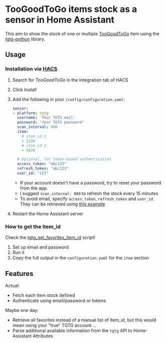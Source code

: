 # TooGoodToGo items stock as a sensor in Home Assistant

This aim to show the stock of one or multiple [TooGoodToGo](https://toogoodtogo.com/) item using the [tgtg-python](https://github.com/ahivert/tgtg-python) library.

## Usage

### Installation via [HACS](https://hacs.xyz/)

1. Search for *TooGoodToGo* in the Integration tab of HACS
1. Click *Install*
1. Add the following in your `/config/configuration.yaml`:

    ```yaml
    sensor:
    - platform: tgtg
      username: 'Your TGTG mail'
      password: 'Your TGTG password'
      scan_interval: 900
      item:
        # item_id 1
        - 1234
        # item_id 2
        - 5678

      # Optional, for token-based authentication
      access_token: "abc123"
      refresh_token: "abc123"
      user_id: "123"
    ```

    * If your account doesn't have a password, try to reset your password from the app.
    * I suggest `scan_interval: 900` to refresh the stock every 15 minutes
    * To avoid email, specify `access_token`, `refresh_token` and `user_id`. They can be retrieved using [this example](https://github.com/ahivert/tgtg-python#retrieve-tokens-to-avoid-login-email)

1. Restart the Home Assistant server

### How to get the item_id

Check the [tgtg_get_favorites_item_id](./tgtg_get_favorites_item_id.py) script!

1. Set up email and password
1. Run it
1. Copy the full output in the `configuration.yaml` for the `item` section

## Features

Actual:

* Fetch each item stock defined
* Authenticate using email/password or tokens

Maybe one day:

* Retrieve all favorites instead of a manual list of item_id, but this would mean using your "true" TGTG account ...
* Parse additional available information from the `tgtg` API to Home-Assistant Attributes
